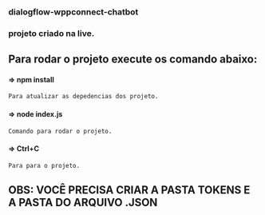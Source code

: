 ### dialogflow-wppconnect-chatbot
### projeto criado na live.
## Para rodar o projeto execute os comando abaixo:       

#### => npm install
    Para atualizar as depedencias dos projeto.
#### => node index.js
    Comando para rodar o projeto.
#### => Ctrl+C
    Para para o projeto.

## OBS: VOCÊ PRECISA CRIAR A PASTA TOKENS E A PASTA DO ARQUIVO .JSON


